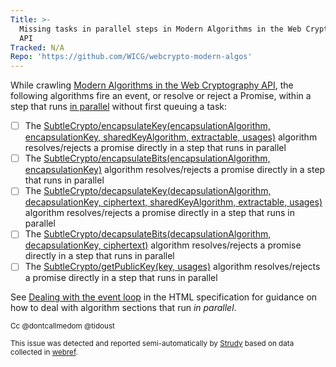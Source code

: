 ```yaml
---
Title: >-
  Missing tasks in parallel steps in Modern Algorithms in the Web Cryptography
  API
Tracked: N/A
Repo: 'https://github.com/WICG/webcrypto-modern-algos'
---
```


While crawling [Modern Algorithms in the Web Cryptography API](https://wicg.github.io/webcrypto-modern-algos/), the following algorithms fire an event, or resolve or reject a Promise, within a step that runs [in parallel](https://html.spec.whatwg.org/multipage/infrastructure.html#in-parallel) without first queuing a task:
* [ ] The [SubtleCrypto/encapsulateKey(encapsulationAlgorithm, encapsulationKey, sharedKeyAlgorithm, extractable, usages)](https://wicg.github.io/webcrypto-modern-algos/#dfn-SubtleCrypto-method-encapsulateKey) algorithm resolves/rejects a promise directly in a step that runs in parallel
* [ ] The [SubtleCrypto/encapsulateBits(encapsulationAlgorithm, encapsulationKey)](https://wicg.github.io/webcrypto-modern-algos/#dfn-SubtleCrypto-method-encapsulateBits) algorithm resolves/rejects a promise directly in a step that runs in parallel
* [ ] The [SubtleCrypto/decapsulateKey(decapsulationAlgorithm, decapsulationKey, ciphertext, sharedKeyAlgorithm, extractable, usages)](https://wicg.github.io/webcrypto-modern-algos/#dfn-SubtleCrypto-method-decapsulateKey) algorithm resolves/rejects a promise directly in a step that runs in parallel
* [ ] The [SubtleCrypto/decapsulateBits(decapsulationAlgorithm, decapsulationKey, ciphertext)](https://wicg.github.io/webcrypto-modern-algos/#dfn-SubtleCrypto-method-decapsulateBits) algorithm resolves/rejects a promise directly in a step that runs in parallel
* [ ] The [SubtleCrypto/getPublicKey(key, usages)](https://wicg.github.io/webcrypto-modern-algos/#dfn-SubtleCrypto-method-getPublicKey) algorithm resolves/rejects a promise directly in a step that runs in parallel

See [Dealing with the event loop](https://html.spec.whatwg.org/multipage/webappapis.html#event-loop-for-spec-authors) in the HTML specification for guidance on how to deal with algorithm sections that run *in parallel*.

<sub>Cc @dontcallmedom @tidoust</sub>

<sub>This issue was detected and reported semi-automatically by [Strudy](https://github.com/w3c/strudy/) based on data collected in [webref](https://github.com/w3c/webref/).</sub>
